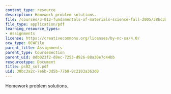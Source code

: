 ```yaml
---
content_type: resource
description: Homework problem solutions.
file: /courses/3-012-fundamentals-of-materials-science-fall-2005/38bc3a2c7e6b3d5b77b90c2103a363d0_ps02_sol.pdf
file_type: application/pdf
learning_resource_types:
- Assignments
license: https://creativecommons.org/licenses/by-nc-sa/4.0/
ocw_type: OCWFile
parent_title: Assignments
parent_type: CourseSection
parent_uid: 8db023f2-d8ec-7253-d926-88a30e7c44bb
resourcetype: Document
title: ps02_sol.pdf
uid: 38bc3a2c-7e6b-3d5b-77b9-0c2103a363d0
---
```

Homework problem solutions.